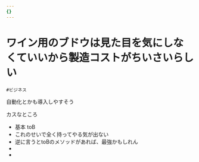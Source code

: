 ```yaml
---
{}
---
```

# ワイン用のブドウは見た目を気にしなくていいから製造コストがちいさいらしい

`#ビジネス`

自動化とかも導入しやすそう

カスなところ

- 基本 toB  
- これのせいで全く持ってやる気が出ない  
- 逆に言うとtoBのメソッドがあれば、最強かもしれん  
-  
-